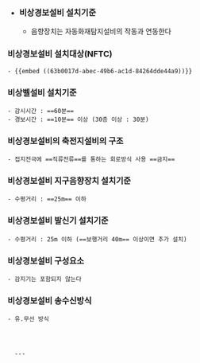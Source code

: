 - ### 비상경보설비 설치기준
	- 음향장치는 자동화재탐지설비의 작동과 연동한다
### 비상경보설비 설치대상(NFTC)
	- {{embed ((63b0017d-abec-49b6-ac1d-84264dde44a9))}}
### 비상벨설비 설치기준
	- 감시시간 : ==60분==
	- 경보시간 : ==10분== 이상 (30층 이상 : 30분)
### 비상경보설비의 축전지설비의 구조
	- 접지전극에 ==직류전류==를 통하는 회로방식 사용 ==금지==
### 비상경보설비 지구음향장치 설치기준
	- 수평거리 : ==25m== 이하
### 비상경보설비 발신기 설치기준
	- 수평거리 : 25m 이하 (==보행거리 40m== 이상이면 추가 설치)
### 비상경보설비 구성요소
	- 감지기는 포함되지 않는다
### 비상경보설비 송수신방식
	- 유.무선 방식
	  
	  
	  
	  
	  ---